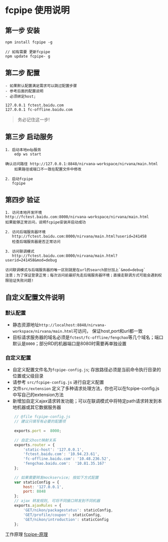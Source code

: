 # fcpipe 使用说明

## 第一步 安装

    npm install fcpipe -g
    
    // 如有需要 更新fcpipe
    npm update fcpipe- g

## 第二步 配置

    - 如果默认配置满足需求可以跳过配置步骤
    - 参考后面的配置说明
    - 必须绑定host; 

    127.0.0.1 fctest.baidu.com
    127.0.0.1 fc-offline.baidu.com

> 务必记住这一步!

## 第三步 启动服务

    1. 启动本地edp服务
        edp ws start
        
    确认访问路径 http://127.0.0.1:8848/nirvana-workspace/nirvana/main.html
        如果路径或端口不一致在配置文件中修改
        
    2. 启动fcpipe
       fcpipe

 
## 第四步 验证

    1. 访问本地开发环境
    http://fctest.baidu.com:8000/nirvana-workspace/nirvana/main.html
    如果能够正常访问，说明fcpipe安装并启动成功
     
    2. 访问后端服务器环境
       http://fctest.baidu.com:8000/nirvana/main.html?userid=241458
       检查后端服务器是否正常访问
     
    3. 访问联调模式
       http://fctest.baidu.com:8000/nirvana/main.html?userid=241458&mod=debug
     
    访问联调模式与后端服务器的唯一区别就是在url的search部分加上`&mod=debug`
    注意；为了保证登录正常；每次访问前最好先走后端服务器环境；直接走联调方式可能会遇到权限验证失败问题!


## 自定义配置文件说明

### 默认配置

- 静态资源地址`http://localhost:8848/nirvana-workspace/nirvana/main.html`可访问， 保证host,port和url都一致
- 目标请求服务器的域名必须是`fctest/fc-offline/fengchao`等几个域名；端口默认是`8000`；部分RD的机器端口是8080时需要再单独设置

### 自定义配置

- 自定义配置文件名为`fcpipe-config.js`; 存放路径必须是当前命令执行目录的位置或父级目录
- 请参考 `src/fcpipe-config.js` 进行自定义配置
- 文件`src/extension` 定义了多种请求处理方法，你也可以在fcpipe-config.js中写自己的extension方法
- 新增加自定义ajax请求转发功能；可以在联调模式中将特定path请求转发到本地机器或其它数据服务器


```js
    // @file fcpipe-config.js
    // 建议只填写有必要的配置项
    
    exports.port =  8000;
    
    // 自定义host映射关系
    exports.router = {
        'static-host': '127.0.0.1',
        'fctest.baidu.com': '10.94.23.61',
        'fc-offline.baidu.com': '10.48.236.52',
        'fengchao.baidu.com':  '10.81.35.167'
    };
    
    // 如果需要转发mockservice; 按如下方式配置
    var staticConfig = {
        host: '127.0.0.1',
        port: 8848
    };
    // ajax 转发规则, 可将不同接口转发到不同机器
    exports.ajaxRules = {
        'GET/nikon/packagestatus': staticConfig,
        'GET/profile/coupon': staticConfig,
        'GET/nikon/introduction': staticConfig
    };
```

工作原理
[fcpipe-原理](https://drive.google.com/file/d/0B03a7K1erUTpN1A2SVNQZVNUeFE/edit?usp=sharing)
